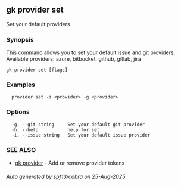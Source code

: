 ## gk provider set

Set your default providers

### Synopsis


  This command allows you to set your default issue and git providers. Available providers: azure, bitbucket, github, gitlab, jira


```
gk provider set [flags]
```

### Examples

```
  provider set -i <provider> -g <provider>
```

### Options

```
  -g, --git string     Set your default git provider
  -h, --help           help for set
  -i, --issue string   Set your default issue provider
```

### SEE ALSO

* [gk provider](gk_provider.md)	 - Add or remove provider tokens

###### Auto generated by spf13/cobra on 25-Aug-2025
